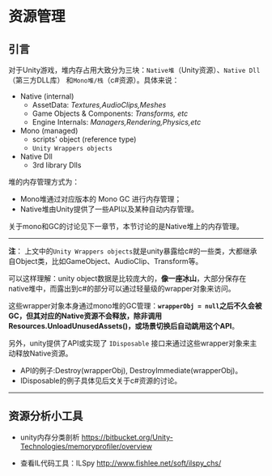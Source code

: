 # 资源管理

## 引言
对于Unity游戏，堆内存占用大致分为三块：`Native堆`（Unity资源）、`Native Dll`（第三方DLL库） 和`Mono堆/栈`（c#资源）。具体来说：
> 
- Native (internal)
  - AssetData: _Textures,AudioClips,Meshes_
  - Game Objects & Components: _Transforms, etc_
  - Engine Internals: _Managers,Rendering,Physics,etc_
- Mono (managed)
  - scripts' object (reference type)
  - `Unity Wrappers objects`
- Native Dll
  - 3rd library Dlls

堆的内存管理方式为：

- Mono堆通过对应版本的 Mono GC 进行内存管理；
- Native堆由Unity提供了一些API以及某种自动内存管理。

关于mono和GC的讨论见下一章节，本节讨论的是Native堆上的内存管理。

---

**注**：
上文中的`Unity Wrappers objects`就是unity暴露给c#的一些类，大都继承自Object类，比如GameObject、AudioClip、Transform等。

可以这样理解：unity object数据是比较庞大的，**像一座冰山**，大部分保存在native堆中，而露出到c#的部分可以通过轻量级的wrapper对象来访问。

这些wrapper对象本身通过mono堆的GC管理：**`wrapperObj = null`之后不久会被GC，但其对应的Native资源不会释放，除非调用Resources.UnloadUnusedAssets()，或场景切换后自动跳用这个API**。

另外，unity提供了API或实现了 `IDisposable` 接口来通过这些wrapper对象来主动释放Native资源。
- API的例子:Destroy(wrapperObj), DestroyImmediate(wrapperObj)。
- IDisposable的例子具体见后文关于c#资源的讨论。

---


## 资源分析小工具
- unity内存分类剖析
https://bitbucket.org/Unity-Technologies/memoryprofiler/overview

- 查看IL代码工具：ILSpy
http://www.fishlee.net/soft/ilspy_chs/